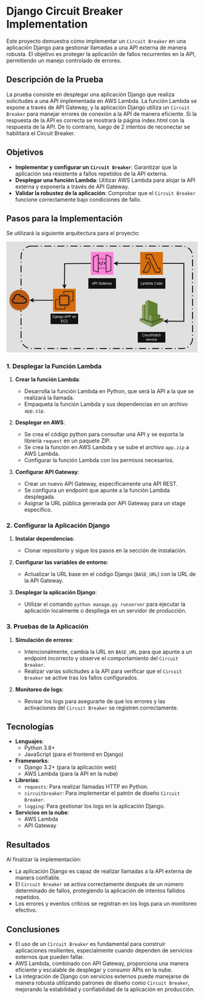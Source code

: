 # Django Circuit Breaker Implementation

Este proyecto demuestra cómo implementar un `Circuit Breaker` en una aplicación Django para gestionar llamadas a una API externa de manera robusta. El objetivo es proteger la aplicación de fallos recurrentes en la API, permitiendo un manejo controlado de errores.

## Descripción de la Prueba

La prueba consiste en desplegar una aplicación Django que realiza solicitudes a una API implementada en AWS Lambda. La función Lambda se expone a través de API Gateway, y la aplicación Django utiliza un `Circuit Breaker` para manejar errores de conexión a la API de manera eficiente. Si la respuesta de la API es correcta se mostrará la página index.html con la respuesta de la API. De lo contrario, luego de 2 intentos de reconectar se habilitará el Circuit Breaker.

## Objetivos

- **Implementar y configurar un `Circuit Breaker`**: Garantizar que la aplicación sea resistente a fallos repetidos de la API externa.
- **Desplegar una función Lambda**: Utilizar AWS Lambda para alojar la API externa y exponerla a través de API Gateway.
- **Validar la robustez de la aplicación**: Comprobar que el `Circuit Breaker` funcione correctamente bajo condiciones de fallo.

## Pasos para la Implementación

Se utilizará la siguiente arquitectura para el proyecto:

![image info](./media/CircuitBreaker.jpg)


### 1. Desplegar la Función Lambda

1. **Crear la función Lambda**:
    - Desarrolla la función Lambda en Python, que será la API a la que se realizará la llamada.
    - Empaqueta la función Lambda y sus dependencias en un archivo `app.zip`.

2. **Desplegar en AWS**:
    - Se crea el código python para consultar una API y se exporta la librería `request` en un paquete ZIP.
    - Se crea la función en AWS Lambda y se sube el archivo `app.zip` a AWS Lambda.
    - Configurar la función Lambda con los permisos necesarios.

3. **Configurar API Gateway**:
    - Crear un nuevo API Gateway, especificamente una API REST.
    - Se configura un endpoint que apunte a la función Lambda desplegada.
    - Asignar la URL pública generada por API Gateway para un stage especifico.

### 2. Configurar la Aplicación Django

1. **Instalar dependencias**:
    - Clonar repositorio y sigue los pasos en la sección de instalación.

2. **Configurar las variables de entorno**:
    - Actualizar la URL base en el código Django (`BASE_URL`) con la URL de la API Gateway.

3. **Desplegar la aplicación Django**:
    - Utilizar el comando `python manage.py runserver` para ejecutar la aplicación localmente o despliega en un servidor de producción.

### 3. Pruebas de la Aplicación

1. **Simulación de errores**:
    - Intencionalmente, cambia la URL en `BASE_URL` para que apunte a un endpoint incorrecto y observe el comportamiento del `Circuit Breaker`.
    - Realizar varias solicitudes a la API para verificar que el `Circuit Breaker` se active tras los fallos configurados.

2. **Monitoreo de logs**:
    - Revisar los logs para asegurarte de que los errores y las activaciones del `Circuit Breaker` se registren correctamente.

## Tecnologías

- **Lenguajes**:
    - Python 3.8+
    - JavaScript (para el frontend en Django)
- **Frameworks**:
    - Django 3.2+ (para la aplicación web)
    - AWS Lambda (para la API en la nube)
- **Librerías**:
    - `requests`: Para realizar llamadas HTTP en Python.
    - `circuitbreaker`: Para implementar el patrón de diseño `Circuit Breaker`.
    - `logging`: Para gestionar los logs en la aplicación Django.
- **Servicios en la nube**:
    - AWS Lambda
    - API Gateway

## Resultados

Al finalizar la implementación:

- La aplicación Django es capaz de realizar llamadas a la API externa de manera confiable.
- El `Circuit Breaker` se activa correctamente después de un número determinado de fallos, protegiendo la aplicación de intentos fallidos repetidos.
- Los errores y eventos críticos se registran en los logs para un monitoreo efectivo.

## Conclusiones

- El uso de un `Circuit Breaker` es fundamental para construir aplicaciones resilientes, especialmente cuando dependen de servicios externos que pueden fallar.
- AWS Lambda, combinado con API Gateway, proporciona una manera eficiente y escalable de desplegar y consumir APIs en la nube.
- La integración de Django con servicios externos puede manejarse de manera robusta utilizando patrones de diseño como `Circuit Breaker`, mejorando la estabilidad y confiabilidad de la aplicación en producción.
